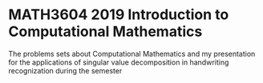 # MATH3604 2019 Introduction to Computational Mathematics

The problems sets about Computational Mathematics and my presentation for the applications of singular value decomposition in handwriting recognization during the semester
